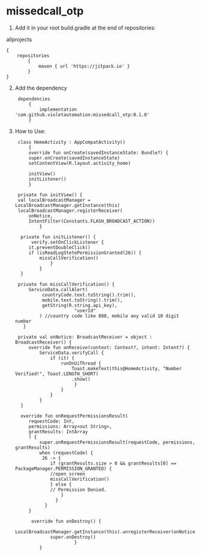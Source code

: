 # missedcall_otp

1. Add it in your root build.gradle at the end of repositories:

allprojects 

    {
	    repositories 
	        {
			    maven { url 'https://jitpack.io' }	
	    	}
	}
 
  
2. Add the dependency


        dependencies 
            {
                implementation 'com.github.violetautomation:missedcall_otp:0.1.0'
            }
  
  
3. How to Use:


        class HomeActivity : AppCompatActivity() 
            {
            override fun onCreate(savedInstanceState: Bundle?) {
            super.onCreate(savedInstanceState)
            setContentView(R.layout.activity_home)

            initView()
            initListener()
            }

        private fun initView() {
        val localBroadcastManager = LocalBroadcastManager.getInstance(this)
        localBroadcastManager.registerReceiver(
            onNotice,
            IntentFilter(Constants.FLASH_BROADCAST_ACTION))
                }

         private fun initListener() {
             verify.setOnClickListener {
            it.preventDoubleClick()
            if (isReadLogStetePermissionGranted(26)) {
                missCallVerification()
                    }
                }
         }

        private fun missCallVerification() {
            ServiceData.callAlert(
                 countryCode.text.toString().trim(),
                 mobile.text.toString().trim(),
                 getString(R.string.api_key),
                             "userId"
                ) //country code like 880, mobile any valid 10 digit number
          }

        private val onNotice: BroadcastReceiver = object : BroadcastReceiver() {
            override fun onReceive(context: Context?, intent: Intent?) {
                ServiceData.verifyCall {
                    if (it) {
                        runOnUiThread {
                            Toast.makeText(this@HomeActivity, "Number Verified!", Toast.LENGTH_SHORT)
                            .show()
                             }
                        }
                    }
                }
         }

         override fun onRequestPermissionsResult(
            requestCode: Int,
            permissions: Array<out String>,
            grantResults: IntArray
            ) {
                super.onRequestPermissionsResult(requestCode, permissions, grantResults)
                when (requestCode) {
                 26 -> {
                    if (grantResults.size > 0 && grantResults[0] == PackageManager.PERMISSION_GRANTED) {
                    //open screen
                    missCallVerification()
                    } else {
                    // Permission Denied.
                        }
                      }
                  }
            }

             override fun onDestroy() {
                 LocalBroadcastManager.getInstance(this).unregisterReceiver(onNotice)
                    super.onDestroy()
                             }
                }
